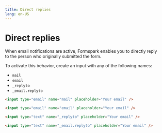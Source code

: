 ```yaml
---
title: Direct replies
lang: en-US
---
```


# Direct replies

When email notifications are active, Formspark enables you to directly reply to the person who originally submitted the form.

To activate this behavior, create an input with any of the following names:

- `mail`
- `email`
- `_replyto`
- `_email.replyto`

```html
<input type="email" name="mail" placeholder="Your email" />
```

```html
<input type="email" name="email" placeholder="Your email" />
```

```html
<input type="text" name="_replyto" placeholder="Your email" />
```

```html
<input type="text" name="_email.replyto" placeholder="Your email" />
```

